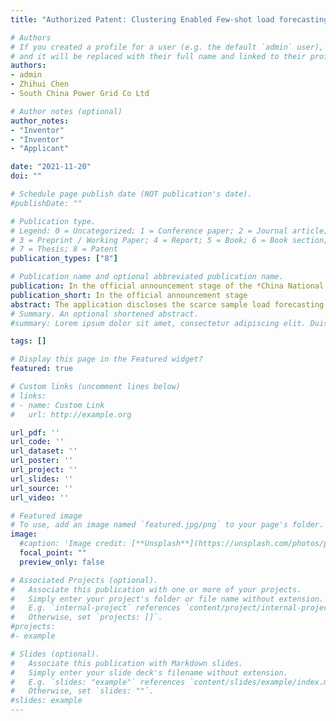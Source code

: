 ```yaml
---
title: "Authorized Patent: Clustering Enabled Few-shot load forecasting method and its device"

# Authors
# If you created a profile for a user (e.g. the default `admin` user), write the username (folder name) here 
# and it will be replaced with their full name and linked to their profile.
authors:
- admin
- Zhihui Chen
- South China Power Grid Co Ltd

# Author notes (optional)
author_notes:
- "Inventor"
- "Inventor"
- "Applicant"

date: "2021-11-20"
doi: ""

# Schedule page publish date (NOT publication's date).
#publishDate: ""

# Publication type.
# Legend: 0 = Uncategorized; 1 = Conference paper; 2 = Journal article;
# 3 = Preprint / Working Paper; 4 = Report; 5 = Book; 6 = Book section;
# 7 = Thesis; 8 = Patent
publication_types: ["8"]

# Publication name and optional abbreviated publication name.
publication: In the official announcement stage of the *China National Copyright Administration* 
publication_short: In the official announcement stage
abstract: The application discloses the scarce sample load forecasting method and prediction device based on clustering. The forecasting method includes feature extraction of historical power load and target samples to obtain feature vector; According to the feature vector, the historical data and the target sample are ensemble-clustered to obtain a stable result. The wavelet denoising algorithm was used to de-noise the clustering results, and the data after denoising were averaged to obtain the time series data of preset length. The time-series data of preset length includes historical time series data and time-series data to be forecasted. The time-series data with preset lengths are input into the two-phase LSTM neural network to obtain the forecasting results of power load. The historical sequence is used to train the second-order LTSM neural network, and the target data is used to adjust the two-phase LTSM neural network in novel tasks. This application still has excellent forecast performance under the condition of a limited training set.
# Summary. An optional shortened abstract.
#summary: Lorem ipsum dolor sit amet, consectetur adipiscing elit. Duis posuere tellus ac convallis placerat. Proin tincidunt magna sed ex sollicitudin condimentum.

tags: []

# Display this page in the Featured widget?
featured: true

# Custom links (uncomment lines below)
# links:
# - name: Custom Link
#   url: http://example.org

url_pdf: ''
url_code: ''
url_dataset: ''
url_poster: ''
url_project: ''
url_slides: ''
url_source: ''
url_video: ''

# Featured image
# To use, add an image named `featured.jpg/png` to your page's folder. 
image:
  #caption: 'Image credit: [**Unsplash**](https://unsplash.com/photos/pLCdAaMFLTE)'
  focal_point: ""
  preview_only: false

# Associated Projects (optional).
#   Associate this publication with one or more of your projects.
#   Simply enter your project's folder or file name without extension.
#   E.g. `internal-project` references `content/project/internal-project/index.md`.
#   Otherwise, set `projects: []`.
#projects:
#- example

# Slides (optional).
#   Associate this publication with Markdown slides.
#   Simply enter your slide deck's filename without extension.
#   E.g. `slides: "example"` references `content/slides/example/index.md`.
#   Otherwise, set `slides: ""`.
#slides: example
---
```




